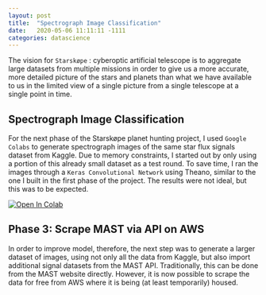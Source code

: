 ```yaml
---
layout: post
title:  "Spectrograph Image Classification"
date:   2020-05-06 11:11:11 -1111
categories: datascience
---
```


The vision for `Starskøpe` : cyberoptic artificial telescope is to aggregate large datasets from multiple missions in order to give us a more accurate, more detailed picture of the stars and planets than what we have available to us in the limited view of a single picture from a single telescope at a single point in time.

## Spectrograph Image Classification

For the next phase of the Starskøpe planet hunting project, I used `Google Colabs` to generate spectrograph images of the same star flux signals dataset from Kaggle. Due to memory constraints, I started out by only using a portion of this already small dataset as a test round. To save time, I ran the images through a `Keras Convolutional Network` using Theano, similar to the one I built in the first phase of the project. The results were not ideal, but this was to be expected. 

 [![Open In Colab](https://colab.research.google.com/assets/colab-badge.svg)](https://colab.research.google.com/drive/1ZRUudjsf0ofOMVjhzfF239Df3BaO2jqp#scrollTo=n0aJxtzZMCSI&uniqifier=4)

## Phase 3: Scrape MAST via API on AWS

In order to improve model, therefore, the next step was to generate a larger dataset of images, using not only all the data from Kaggle, but also import additional signal datasets from the MAST API. Traditionally, this can be done from the MAST website directly. However, it is now possible to scrape the data for free from AWS where it is being (at least temporarily) housed. 



